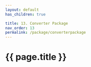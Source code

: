 ```yaml
---
layout: default
has_children: true

title: 13. Converter Package
nav_order: 13
permalink: /package/converterpackage
---
```


# {{ page.title }}
